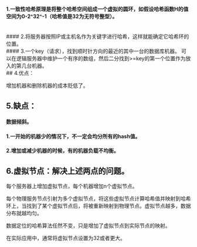 #### 1.一致性哈希原理是将整个哈希空间组成一个虚拟的圆环，如假设哈希函数H的值空间为0-2^32^-1（哈希值是32为无符号整型）。
<br />
#### 2.将服务器按照IP或主机名作为关键字进行哈希，这样就能确定它哈希环的位置。 
<br />
#### 3.一个key（请求），找到顺时针方向的最近的其中一台的数据库机器。
可以在逻辑服务器中维护一个有序的数组，然后二分找到>=key的第一个位置作为放入的第几台机器。
<br />
## 4.优点：

增加机器和删除机器的成本贬低了。


## 5.缺点：

#### 数据倾斜。



#### 1.一开始的机器少的情况下，不一定会均分所有的hash值。



#### 2.增加或减少机器的时候，有的机器负载不均衡。







## 6.虚拟节点：解决上述两点的问题。

每个服务器上增加虚拟节点，每个机器增加n个虚拟节点。

每个物理服务节点引射为多个虚拟节点，将这些虚拟节点计算哈希值并映射到哈希环上，当找到了某个虚拟节点后，将被重新映射到物理节点。虚拟节点越多，数据分布就越均匀。



数据定位的哈希算法任然不变，只是增加了虚拟节点到实际节点的映射。

在实际应用中，通常将虚拟节点设置为32或者更大。













